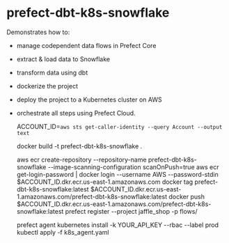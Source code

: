 # prefect-dbt-k8s-snowflake
Demonstrates how to:
- manage codependent data flows in Prefect Core
- extract & load data to Snowflake
- transform data using dbt
- dockerize the project
- deploy the project to a Kubernetes cluster on AWS
- orchestrate all steps using Prefect Cloud.

	ACCOUNT_ID=`aws sts get-caller-identity --query Account --output text`

	docker build -t prefect-dbt-k8s-snowflake .

	aws ecr create-repository --repository-name prefect-dbt-k8s-snowflake --image-scanning-configuration scanOnPush=true
	aws ecr get-login-password | docker login --username AWS --password-stdin $ACCOUNT_ID.dkr.ecr.us-east-1.amazonaws.com
	docker tag prefect-dbt-k8s-snowflake:latest $ACCOUNT_ID.dkr.ecr.us-east-1.amazonaws.com/prefect-dbt-k8s-snowflake:latest
	docker push $ACCOUNT_ID.dkr.ecr.us-east-1.amazonaws.com/prefect-dbt-k8s-snowflake:latest
	prefect register --project jaffle_shop -p flows/

	prefect agent kubernetes install -k YOUR_API_KEY --rbac --label prod
	kubectl apply -f k8s_agent.yaml
